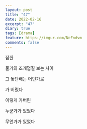 ```yaml
---
layout: post
title: "47"
date: 2022-02-16
excerpt: "47"
diary: true
tags: [drama]
feature: https://imgur.com/NeFndvm
comments: false
---
```


잠깐

물가의 조개껍질 보는 사이

그 돛단배는 어딘가로

가 버렸다

이렇게 가버린

누군가가 있었다

무언가가 있었다
